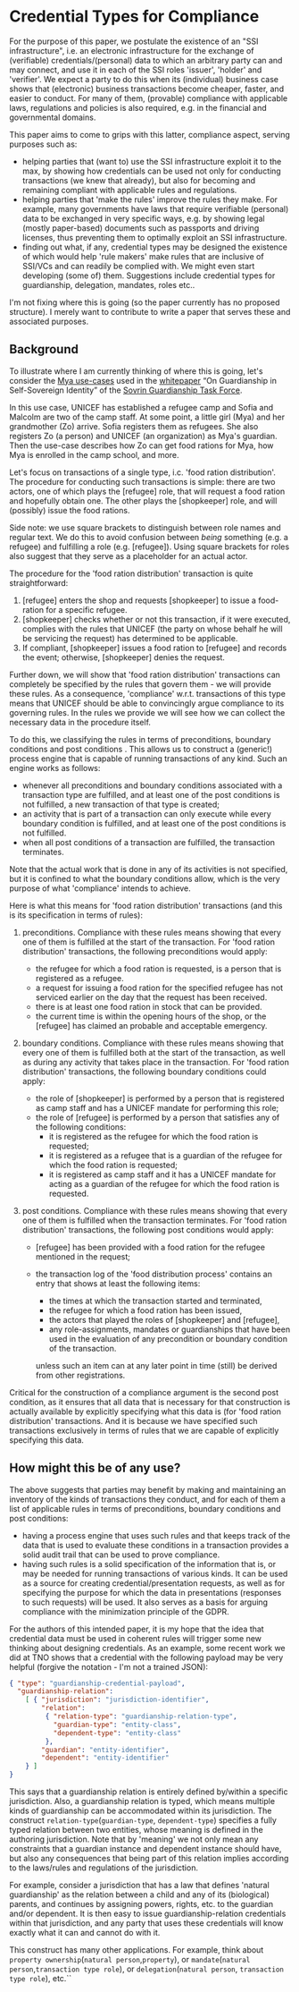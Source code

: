 # Credential Types for Compliance

For the purpose of this paper, we postulate the existence of an "SSI infrastructure", i.e. an electronic infrastructure for the exchange of (verifiable) credentials/(personal) data to which an arbitrary party can and may connect, and use it in each of the SSI roles 'issuer', 'holder' and 'verifier'. We expect a party to do this when its (individual) business case shows that (electronic) business transactions become cheaper, faster, and easier to conduct. For many of them, (provable) compliance with applicable laws, regulations and policies is also required, e.g. in the financial and governmental domains. 

This paper aims to come to grips with this latter, compliance aspect, serving purposes such as:

- helping parties that (want to) use the SSI infrastructure exploit it to the max, by showing how credentials can be used not only for conducting transactions (we knew that already), but also for becoming and remaining compliant with applicable rules and regulations. 
- helping parties that 'make the rules' improve the rules they make. For example, many governments have laws that require verifiable (personal) data to be exchanged in very specific ways, e.g. by showing legal (mostly paper-based) documents such as passports and driving licenses, thus preventing them to optimally exploit an SSI infrastructure.
- finding out what, if any, credential types may be designed the existence of which would help 'rule makers' make rules that are inclusive of SSI/VCs and can readily be complied with. We might even start developing (some of) them. Suggestions include credential types for guardianship, delegation, mandates, roles etc.. 

I'm not fixing where this is going (so the paper currently has no proposed structure). I merely want to contribute to write a paper that serves these and associated purposes.

## Background

To illustrate where I am currently thinking of where this is going, let's consider the [Mya use-cases](https://drive.google.com/file/d/10sfYKp6Ohi_rLsNqb1GBrhuE0IuoBX2k/view) used in the [whitepaper](https://sovrin.org/wp-content/uploads/Guardianship-Whitepaper.pdf) “On Guardianship in Self-Sovereign Identity” of the [Sovrin Guardianship Task Force](https://docs.google.com/document/d/1ymWzCwu2Ud6FMGZdU8md03KCvaxmT41-gQYIRXo09Xw/edit#heading=h.8oej31ec0two). 

In this use case, UNICEF has established a refugee camp and Sofia and Malcolm are two of the camp staff. At some point, a little girl (Mya) and her grandmother (Zo) arrive. Sofia registers them as refugees. She also registers Zo (a person) and UNICEF (an organization) as Mya's guardian. Then the use-case describes how Zo can get food rations for Mya, how Mya is enrolled in the camp school, and more.

Let's focus on transactions of a single type, i.c. 'food ration distribution'. The procedure for conducting such transactions is simple: there are two actors, one of which plays the [refugee] role, that will request a food ration and hopefully obtain one. The other plays the [shopkeeper] role, and will (possibly) issue the food rations. 

Side note: we use square brackets to distinguish between role names and regular text. We do this to avoid confusion between *being* something (e.g. a refugee) and fulfilling a role (e.g. [refugee]). Using square brackets for roles also suggest that they serve as a placeholder for an actual actor. 

The procedure for the  'food ration distribution' transaction is quite straightforward:

1. [refugee] enters the shop and requests [shopkeeper] to issue a food-ration for a specific refugee.
2. [shopkeeper] checks whether or not this transaction, if it were executed, complies with the rules that UNICEF (the party on whose behalf he will be servicing the request) has determined to be applicable.
3. If compliant, [shopkeeper] issues a food ration to [refugee] and records the event; otherwise, [shopkeeper] denies the request.

Further down, we will show that 'food ration distribution' transactions can completely be specified by the rules that govern them - we will provide these rules. As a consequence, 'compliance' w.r.t. transactions of this type means that UNICEF should be able to convincingly argue compliance to its governing rules. In the rules we provide we will see how we can collect the necessary data in the procedure itself.

To do this, we classifying the rules in terms of preconditions, boundary conditions and post conditions . This allows us to construct a (generic!) process engine that is capable of running transactions of any kind. Such an engine works as follows:

- whenever all preconditions and boundary conditions associated with a transaction type are fulfilled, and at least one of the post conditions is not fulfilled, a new transaction of that type is created;
- an activity that is part of a transaction can only execute while every boundary condition is fulfilled, and at least one of the post conditions is not fulfilled. 
- when all post conditions of a transaction are fulfilled, the transaction terminates.

Note that the actual work that is done in any of its activities is not specified, but it is confined to what the boundary conditions allow, which is the very purpose of what 'compliance' intends to achieve.

Here is what this means for 'food ration distribution' transactions (and this is its specification in terms of rules):

1. preconditions. Compliance with these rules means showing that every one of them is fulfilled at the start of the transaction. For 'food ration distribution' transactions, the following preconditions would apply:

   - the refugee for which a food ration is requested, is a person that is registered as a refugee.
   - a request for issuing a food ration for the specified refugee has not serviced earlier on the day that the request has been received.
   - there is at least one food ration in stock that can be provided.
   - the current time is within the opening hours of the shop, or the [refugee] has claimed an probable and acceptable emergency.

2. boundary conditions. Compliance with these rules means showing that every one of them is fulfilled  both at the start of the transaction, as well as during any activity that takes place in the transaction. For 'food ration distribution' transactions, the following boundary conditions could apply: 

   - the role of [shopkeeper] is performed by a person that is registered as camp staff and has a UNICEF mandate for performing this role;
   - the role of [refugee] is performed by a person that satisfies any of the following conditions:
     - it is registered as the refugee for which the food ration is requested;
     - it is registered as a refugee that is a guardian of the refugee for which the food ration is requested;
     - it is registered as camp staff and it has a UNICEF mandate for acting as a guardian of the refugee for which the food ration is requested.

3. post conditions. Compliance with these rules means showing that every one of them is fulfilled when the transaction terminates. For 'food ration distribution' transactions, the following post conditions would apply:

   - [refugee] has been provided with a food ration for the refugee mentioned in the request;

   - the transaction log of the 'food distribution process' contains an entry that shows at least the following items:

     - the times at which the transaction started and terminated, 
     - the refugee for which a food ration has been issued,
     - the actors that played the roles of [shopkeeper] and [refugee],
     - any role-assignments, mandates or guardianships that have been used in the evaluation of any precondition or boundary condition of the transaction.

     unless such an item can at any later point in time (still) be derived from other registrations.

Critical for the construction of a compliance argument is the second post condition, as it ensures that all data that is necessary for that construction is actually available by explicitly specifying what this data is (for 'food ration distribution' transactions. And it is because we have specified such transactions exclusively in terms of rules that we are capable of explicitly specifying this data. 

## How might this be of any use?

The above suggests that parties may benefit by making and maintaining an inventory of the kinds of transactions they conduct, and for each of them a list of applicable rules in terms of preconditions, boundary conditions and post conditions:

- having a process engine that uses such rules and that keeps track of the data that is used to evaluate these conditions in a transaction provides a solid audit trail that can be used to prove compliance. 
- having such rules is a solid specification of the information that is, or may be needed for running transactions of various kinds. It can be used as a source for creating credential/presentation requests, as well as for specifying the purpose for which the data in presentations (responses to such requests) will be used. It also serves as a basis for arguing compliance with the minimization principle of the GDPR.

For the authors of this intended paper, it is my hope that the idea that credential data must be used in coherent rules will trigger some new thinking about designing credentials. As an example, some recent work we did at TNO shows that a credential with the following payload may be very helpful (forgive the notation - I'm not a trained JSON):

~~~json
{ "type": "guardianship-credential-payload",
  "guardianship-relation": 
    [ { "jurisdiction": "jurisdiction-identifier",
        "relation": 
         { "relation-type": "guardianship-relation-type",
       	   "guardian-type": "entity-class",
       	   "dependent-type": "entity-class"
         },
        "guardian": "entity-identifier",
        "dependent": "entity-identifier"
    } ]
}
~~~

This says that a guardianship relation is entirely defined by/within a specific jurisdiction. Also, a guardianship relation is typed, which means multiple kinds of guardianship can be accommodated within its jurisdiction. The construct `relation-type`(`guardian-type`, `dependent-type`) specifies a fully typed relation between two entities, whose meaning is defined in the authoring jurisdiction. Note that by 'meaning' we not only mean any constraints that a guardian instance and dependent instance should have, but also any consequences that being part of this relation implies according to the laws/rules and regulations of the jurisdiction.  

For example, consider a jurisdiction that has a law that defines 'natural guardianship' as the relation between a child and any of its (biological) parents, and continues by assigning powers, rights, etc. to the guardian and/or dependent. It is then easy to issue guardianship-relation credentials within that jurisdiction, and any party that uses these credentials will know exactly what it can and cannot do with it.  

This construct has many other applications. For example, think about `property ownership`(`natural person`,`property`), or `mandate`(`natural person`,`transaction type role`), or `delegation`(`natural person`, `transaction type role`), etc.``